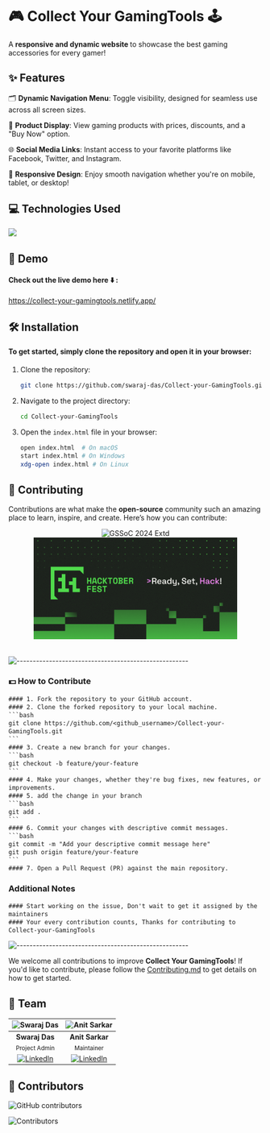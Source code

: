 # 🎮 Collect Your GamingTools 🕹️
A <b> responsive and dynamic website </b> to showcase the best gaming accessories for every gamer!


## ✨ Features
🗂️ <b>Dynamic Navigation Menu</b>: Toggle visibility, designed for seamless use across all screen sizes.  

🛒 <b>Product Display</b>: View gaming products with prices, discounts, and a "Buy Now" option.

🌐 <b>Social Media Links</b>: Instant access to your favorite platforms like Facebook, Twitter, and Instagram. 

📱 <b>Responsive Design</b>: Enjoy smooth navigation whether you're on mobile, tablet, or desktop! 



## 💻 Technologies Used
<p>
  <a href="https://skillicons.dev">
    <img margin="8px" src="https://skillicons.dev/icons?i=html,css,js" />
  </a>
</p>


## 🚀 Demo
#### Check out the live demo here ⬇️ : 

https://collect-your-gamingtools.netlify.app/




## 🛠️ Installation
#### To get started, simply clone the repository and open it in your browser:

1. Clone the repository:
    ```bash
    git clone https://github.com/swaraj-das/Collect-your-GamingTools.git
    ```
2. Navigate to the project directory:
    ```bash
    cd Collect-your-GamingTools
    ```
3. Open the `index.html` file in your browser:
    ```bash
    open index.html  # On macOS
    start index.html # On Windows
    xdg-open index.html # On Linux
    ```


## 🤝 Contributing
Contributions are what make the **open-source** community such an amazing place to learn, inspire, and create. Here’s how you can contribute:

<div align="center">
   <img src="https://github.com/apu52/METAVERSE/assets/114172928/e79eb6de-81b1-4ffb-b6ed-f018bb977e88" alt="GSSoC 2024 Extd" width="80%">
 </div>

 <div align="center">
   <img src="https://github.com/neeru24/Connect_icons/blob/main/hacktober.png" alt="Hacktober fest 2024" width="80%">
 </div>

 <br>
 
 ![-----------------------------------------------------](https://raw.githubusercontent.com/andreasbm/readme/master/assets/lines/rainbow.png)


 ### 💵 How to Contribute

    #### 1. Fork the repository to your GitHub account.
    #### 2. Clone the forked repository to your local machine.
    ```bash
    git clone https://github.com/<github_username>/Collect-your-GamingTools.git
    ```
    #### 3. Create a new branch for your changes.
    ```bash
    git checkout -b feature/your-feature
    ```
    #### 4. Make your changes, whether they're bug fixes, new features, or improvements.
    #### 5. add the change in your branch
    ```bash
    git add .
    ```
    #### 6. Commit your changes with descriptive commit messages.
    ```bash
    git commit -m "Add your descriptive commit message here"
    git push origin feature/your-feature
    ```
    #### 7. Open a Pull Request (PR) against the main repository.
 ### Additional Notes
    #### Start working on the issue, Don't wait to get it assigned by the maintainers
    #### Your every contribution counts, Thanks for contributing to Collect-your-GamingTools

 ![-----------------------------------------------------](https://raw.githubusercontent.com/andreasbm/readme/master/assets/lines/rainbow.png)

We welcome all contributions to improve **Collect Your GamingTools**! If you'd like to contribute, please follow the [Contributing.md](./Contributing.md) to get details on how to get started.

## 👥 Team

| ![Swaraj Das](https://avatars.githubusercontent.com/u/151845349?v=4&s=80) | ![Anit Sarkar](https://avatars.githubusercontent.com/u/135215478?v=4&s=80) |
|:--:|:--:|
| **Swaraj Das** <br> <sub>Project Admin</sub> | **Anit Sarkar** <br> <sub>Maintainer</sub> |
| [![LinkedIn](https://img.icons8.com/fluency/32/000000/linkedin.png)](https://www.linkedin.com/in/swarajdas01/) | [![LinkedIn](https://img.icons8.com/fluency/32/000000/linkedin.png)](https://www.linkedin.com/in/anit-sarkar-11906a283/) |

## 🙌 Contributors

![GitHub contributors](https://img.shields.io/github/contributors/swaraj-das/Collect-your-GamingTools)

![Contributors](https://contrib.rocks/image?repo=swaraj-das/Collect-your-GamingTools)





